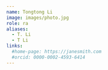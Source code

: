 ```yaml
---
name: Tongtong Li
image: images/photo.jpg
role: ra
aliases:
  - T. Li
  - T Li
links:
  #home-page: https://janesmith.com
  #orcid: 0000-0002-4593-6414
---
```

